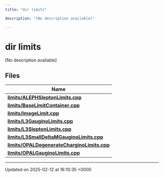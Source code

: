 ```yaml
---
title: "dir limits"

description: "[No description available]"

---
```


# dir limits

[No description available]

## Files

| Name           |
| -------------- |
| **[limits/ALEPHSleptonLimits.cpp](/documentation/code/files/alephsleptonlimits_8cpp/#file-limits-alephsleptonlimits-cpp)**  |
| **[limits/BaseLimitContainer.cpp](/documentation/code/files/baselimitcontainer_8cpp/#file-limits-baselimitcontainer-cpp)**  |
| **[limits/ImageLimit.cpp](/documentation/code/files/imagelimit_8cpp/#file-limits-imagelimit-cpp)**  |
| **[limits/L3GauginoLimits.cpp](/documentation/code/files/l3gauginolimits_8cpp/#file-limits-l3gauginolimits-cpp)**  |
| **[limits/L3SleptonLimits.cpp](/documentation/code/files/l3sleptonlimits_8cpp/#file-limits-l3sleptonlimits-cpp)**  |
| **[limits/L3SmallDeltaMGauginoLimits.cpp](/documentation/code/files/l3smalldeltamgauginolimits_8cpp/#file-limits-l3smalldeltamgauginolimits-cpp)**  |
| **[limits/OPALDegenerateCharginoLimits.cpp](/documentation/code/files/opaldegeneratecharginolimits_8cpp/#file-limits-opaldegeneratecharginolimits-cpp)**  |
| **[limits/OPALGauginoLimits.cpp](/documentation/code/files/opalgauginolimits_8cpp/#file-limits-opalgauginolimits-cpp)**  |






-------------------------------

Updated on 2025-02-12 at 16:10:35 +0000
